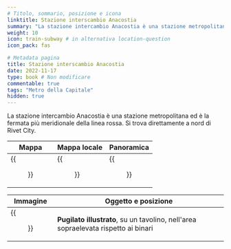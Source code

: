 ```yaml
---
# Titolo, sommario, posizione e icona
linktitle: Stazione interscambio Anacostia
summary: "La stazione intercambio Anacostia è una stazione metropolitana ed è la fermata più meridionale della linea rossa. Si trova direttamente a nord di Rivet City."
weight: 10
icon: train-subway # in alternativa location-question
icon_pack: fas

# Metadata pagina
title: Stazione interscambio Anacostia
date: 2022-11-17
type: book # Non modificare
commentable: true
tags: "Metro della Capitale"
hidden: true
---
```



La stazione intercambio Anacostia è una stazione metropolitana ed è la fermata più meridionale della linea rossa. Si trova direttamente a nord di Rivet City.

| Mappa | Mappa locale | Panoramica |
| ----- | ------------ | ---------- |
|  {{<figure src="Anacostia_Seward_loc.webp">}} | {{<figure src="Metro_Anacostia_Crossing_Station.webp">}}  |  {{<figure src="Anacostia.webp">}} |

| Immagine | Oggetto e posizione |
| -------- | ------------------- |
|  {{<figure src="FO3_PI_Anacostia.webp">}} | **Pugilato illustrato**, su un tavolino, nell'area sopraelevata rispetto ai binari  |
